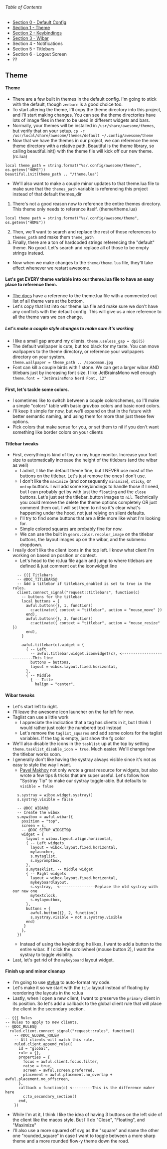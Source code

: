 ###### Table of Contents
* [Section 0 - Default Config](https://github.com/trip-zip/awesome-from-scratch/tree/00-default)
* [Section 1 - Theme](https://github.com/trip-zip/awesome-from-scratch/tree/01-theme)
* [Section 2 - Keybindings](https://github.com/trip-zip/awesome-from-scratch/tree/02-keybindings)
* [Section 3 - Wibar](https://github.com/trip-zip/awesome-from-scratch/tree/03-wibar)
* Section 4 - Notifications
* Section 5 - Titlebars
* Section 6 - Logout Screen
* ??



## Theme

#### Theme
* There are a few built in themes in the default config.  I'm going to stick with the default, though `zenburn` is a good choice too.
* To start altering the theme, I'll copy the theme directory into this project, and I'll start making changes.  You can see the theme directories have lots of image files in them to be used in different widgets and bars.
* Normally, your themes will be installed in `/usr/share/awesome/themes`, but verify that on your setup.
`cp -r /usr/local/share/awesome/themes/default ~/.config/awesome/theme`
* Now that we have the themes in our project, we can reference the new theme directory with a relative path.
  Beautiful is the theme library, so calling beautiful.init() with the theme file will kick off our new theme.
(rc.lua)
```
local theme_path = string.format("%s/.config/awesome/theme/", os.getenv("HOME"))
beautiful.init(theme_path .. "/theme.lua")
```

* We'll also want to make a couple minor updates to that theme.lua file to make sure that the `themes_path` variable is referencing this project instead of that default themes_dir
1. There's not a good reason now to reference the entire themes directory.  This theme only needs to reference itself.
(theme/theme.lua)
```
local theme_path = string.format("%s/.config/awesome/theme", os.getenv("HOME"))
```
2. Then, we'll want to search and replace the rest of those references to `themes_path` and make them `theme_path`
3. Finally, there are a ton of hardcoded strings referencing the "default" theme.  No good.  Let's search and replace all of those to be empty strings instead.

* Now when we make changes to the `theme/theme.lua` file, they'll take effect whenever we restart awesome.

#### Let's get EVERY theme variable into our theme.lua file to have an easy place to reference them.
* [The docs](https://awesomewm.org/apidoc/documentation/06-appearance.md.html) have a reference to the theme.lua file with a commented out list of all theme vars at the bottom.
* Let's copy that list into our theme.lua file and make sure we don't have any conflicts with the default config.  This will give us a nice reference to all the theme vars we can change.

##### Let's make a couple style changes to make sure it's working
* I like a small gap around my clients.
  `theme.useless_gap = dpi(5)`
* The default wallpaper is cute, but too black for my taste.  You can move wallpapers to the theme directory, or reference your wallpapers directory on your system.  
  `theme.wallpaper = theme_path .. /spaceman.jpg`
* Font can kill a couple birds with 1 stone.  We can get a larger wibar AND titlebars just by increasing font size.  I like JetBrainsMono well enough
  `theme.font = "JetBrainsMono Nerd Font, 12"`

#### First, let's tackle some colors.
* I sometimes like to switch between a couple colorschemes, so I'll make a simple "colors" table with basic gruvbox colors and basic nord colors.
* I'll keep it simple for now, but we'll expand on that in the future with better semantic naming, and using them for more than just these few options.
* Pick colors that make sense for you, or set them to nil if you don't want something like border colors on your clients

#### Titlebar tweaks
* First, everything is kind of tiny on my huge monitor.  Increase your font size to automatically increase the height of the titlebars (and the wibar as well)
  * I admit, I like the default theme fine, but I NEVER use most of the buttons on the titlebar.  Let's just remove the ones I don't use.
  * I don't like the `maximize` (and consequently `minimize`), `sticky`, or `ontop` buttons.  I will add some keybindings to handle those if I need, but I can probably get by with just the `floating` and the `close` buttons.  Let's just set the titlebar_button images to `nil`.  Technically you could remove the delete the theme options completely OR just comment them out.  I will set them to nil so it's clear what's happening under the hood, not just relying on silent defaults.
  * I'll try to find some buttons that are a little more like what I'm looking for.
  * Simple colored squares are probably fine for now.
  * We can use the built in `gears.color.recolor_image` on the titlebar buttons, the layout images up on the wibar, and the submenu dropdown.
* I really don't like the client icons in the top left.  I know what client I'm working on based on position or context.
  * Let's head to the rc.lua file again and jump to where titlebars are defined & just comment out the iconwidget line
  ```
    -- {{{ Titlebars
    -- @DOC_TITLEBARS@
    -- Add a titlebar if titlebars_enabled is set to true in the rules.
    client.connect_signal("request::titlebars", function(c)
      -- buttons for the titlebar
      local buttons = {
        awful.button({}, 1, function()
          c:activate({ context = "titlebar", action = "mouse_move" })
        end),
        awful.button({}, 3, function()
          c:activate({ context = "titlebar", action = "mouse_resize" })
        end),
      }

      awful.titlebar(c).widget = {
        { -- Left
          -- awful.titlebar.widget.iconwidget(c), <---------------------------This line
          buttons = buttons,
          layout = wibox.layout.fixed.horizontal,
        },
        { -- Middle
          { -- Title
            halign = "center",
  ```
#### Wibar tweaks
  * Let's start left to right.
  * I'll leave the awesome icon launcher on the far left for now.
  * Taglist can use a little work
    * I appreciate the indication that a tag has clients in it, but I think I would rather just color the numbered text instead
    * Let's remove the `taglist_squares` and add some colors for the taglist variables.  If the tag is empty, just show the fg color
  * We'll also disable the icons in the `tasklist` up at the top by setting `theme.tasklist_disable_icon = true`.  Much easier.  We'll change how the titlebar works soon.
  * I generally don't like having the systray always visible since it's not as easy to style the way I want.
    * [Pavel Makhov](https://pavelmakhov.com/awesome-wm-widgets/) not only wrote a great resource for widgets, but also wrote a few tips & tricks that are super useful.  Let's follow how "Systray Tip" to make our systray toggle-able.  But defaults to `visible = false`
    ```
      s.systray = wibox.widget.systray()
      s.systray.visible = false

      -- @DOC_WIBAR@
      -- Create the wibox
      s.mywibox = awful.wibar({
        position = "top",
        screen = s,
        -- @DOC_SETUP_WIDGETS@
        widget = {
          layout = wibox.layout.align.horizontal,
          { -- Left widgets
            layout = wibox.layout.fixed.horizontal,
            mylauncher,
            s.mytaglist,
            s.mypromptbox,
          },
          s.mytasklist, -- Middle widget
          { -- Right widgets
            layout = wibox.layout.fixed.horizontal,
            mykeyboardlayout,
            s.systray,  <----------------Replace the old systray with our new one
            mytextclock,
            s.mylayoutbox,
          },
          buttons = {
            awful.button({}, 2, function()
            s.systray.visible = not s.systray.visible
          end)
         }
        },
      })
    ```
    * Instead of using the keybinding he likes, I want to add a button to the entire wibar.  If I click the scrollwheel (mouse button 2), I want the systray to toggle visibility.
  * Last, let's get rid of the `mykeyboard` layout widget.
#### Finish up and minor cleanup
* I'm going to use [stylua](https://github.com/JohnnyMorganz/StyLua) to auto-format my code.
* Let's make it so we start with the `tile` layout instead of floating by reordering the layouts in the rc.lua
* Lastly, when I open a new client, I want to preserve the `primary` client in its position.  So let's add a callback to the global client rule that will place the client in the secondary section.
```
-- {{{ Rules
-- Rules to apply to new clients.
-- @DOC_RULES@
  ruled.client.connect_signal("request::rules", function()
    -- @DOC_GLOBAL_RULE@
    -- All clients will match this rule.
    ruled.client.append_rule({
      id = "global",
      rule = {},
      properties = {
        focus = awful.client.focus.filter,
        raise = true,
        screen = awful.screen.preferred,
        placement = awful.placement.no_overlap + awful.placement.no_offscreen,
      },
      callback = function(c) <---------This is the difference maker here
        c:to_secondary_section()
      end,
    })
```

* While I'm at it, I think I like the idea of having 3 buttons on the left side of the client like the macos style.  But I'll do "Close", "Floating", and "Maximize"
* I'll also use a more squared off svg as the "square" and name the other one "rounded_square" in case I want to toggle between a more sharp theme and a more rounded flow-y theme down the road.
